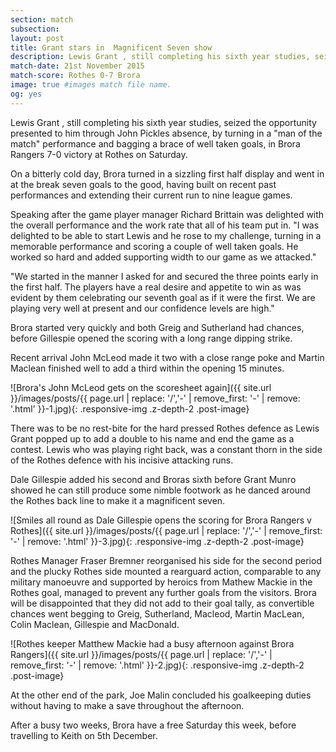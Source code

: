 ```yaml
---
section: match
subsection:
layout: post
title: Grant stars in  Magnificent Seven show 
description: Lewis Grant , still completing his sixth year studies, seized the opportunity presented to him through John Pickles absence, by turning in a "man of the match" performance and bagging a brace of well taken goals, in Brora Rangers 7-0 victory at Rothes on Saturday. 
match-date: 21st November 2015
match-score: Rothes 0-7 Brora
image: true #images match file name.
og: yes
---
```

Lewis Grant , still completing his sixth year studies, seized the opportunity presented to him through John Pickles absence, by turning in a "man of the match" performance and bagging a brace of well taken goals, in Brora Rangers 7-0 victory at Rothes on Saturday. 

On a bitterly cold day, Brora turned in a sizzling first half display and went in at the break seven goals to the good, having built on recent past performances and extending their current run to nine league games. 

Speaking after the game player manager Richard Brittain was delighted with the overall performance and the work rate that all of his team put in. "I was delighted to be able to start Lewis and he rose to my challenge, turning in a memorable performance and scoring a couple of well taken goals. He worked so hard and added supporting width to our game as we attacked." 

"We started in the manner I asked for and secured the three points early in the first half. The players have a real desire and appetite to win as was evident by them celebrating our seventh goal as if it were the first. We are playing very well at present and our confidence levels are high." 

Brora started very quickly and both Greig and Sutherland had chances, before Gillespie opened the scoring with a long range dipping strike. 

Recent arrival John McLeod made it two with a close range poke and Martin Maclean finished well to add a third within the opening 15 minutes. 

![Brora's John McLeod gets on the scoresheet again]({{ site.url }}/images/posts/{{ page.url | replace: '/','-' | remove_first: '-' | remove: '.html' }}-1.jpg){: .responsive-img .z-depth-2 .post-image}

There was to be no rest-bite for the hard pressed Rothes defence as Lewis Grant popped up to add a double to his name and end the game as a contest. Lewis who was playing right back, was a constant thorn in the side of the Rothes defence with his incisive attacking runs. 

Dale Gillespie added his second and Broras sixth before Grant Munro showed he can still produce some nimble footwork as he danced around the Rothes back line to make it a magnificent seven. 

![Smiles all round as Dale Gillespie opens the scoring for Brora Rangers v Rothes]({{ site.url }}/images/posts/{{ page.url | replace: '/','-' | remove_first: '-' | remove: '.html' }}-3.jpg){: .responsive-img .z-depth-2 .post-image}

Rothes Manager Fraser Bremner reorganised his side for the second period and the plucky Rothes side mounted a rearguard action, comparable to any military manoeuvre and supported by heroics from Mathew Mackie in the Rothes goal, managed to prevent any further goals from the visitors. Brora will be disappointed that they did not add to their goal tally, as convertible chances went begging to Greig, Sutherland, Macleod, Martin MacLean, Colin Maclean, Gillespie and MacDonald.

![Rothes keeper Matthew Mackie had a busy afternoon against Brora Rangers]({{ site.url }}/images/posts/{{ page.url | replace: '/','-' | remove_first: '-' | remove: '.html' }}-2.jpg){: .responsive-img .z-depth-2 .post-image}

At the other end of the park, Joe Malin concluded his goalkeeping duties without having to make a save throughout the afternoon. 

After a busy two weeks, Brora have a free Saturday this week, before travelling to Keith on 5th December. 